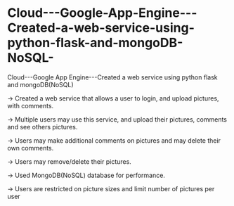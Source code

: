 # Cloud---Google-App-Engine---Created-a-web-service-using-python-flask-and-mongoDB-NoSQL-
Cloud---Google App Engine---Created a web service using python flask and mongoDB(NoSQL)

-> Created a web service that allows a user to login, and upload pictures, with comments. 

-> Multiple users may use this service, and upload their pictures, comments and see others pictures. 

-> Users may make additional comments on pictures and may delete their own comments.

-> Users may remove/delete their pictures. 

-> Used MongoDB(NoSQL) database for performance.

-> Users are restricted on picture sizes and limit number of pictures per user
